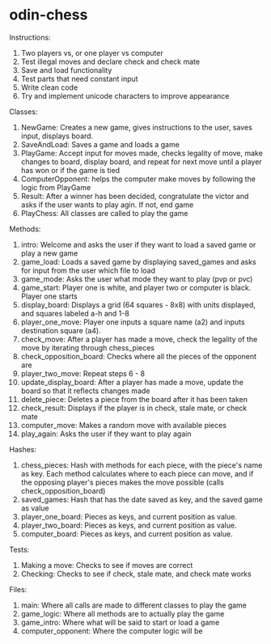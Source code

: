 # odin-chess

Instructions:
1. Two players vs, or one player vs computer
2. Test illegal moves and declare check and check mate
3. Save and load functionality
4. Test parts that need constant input
5. Write clean code
6. Try and implement unicode characters to improve appearance

Classes:
1. NewGame: Creates a new game, gives instructions to the user, saves input, displays board.
2. SaveAndLoad: Saves a game and loads a game
3. PlayGame: Accept input for moves made, checks legality of move, make changes to board, display board, and repeat for next move until a player has won or if the game is tied
4. ComputerOpponent: helps the computer make moves by following the logic from PlayGame
5. Result: After a winner has been decided, congratulate the victor and asks if the user wants to play agin. If not, end game
6. PlayChess: All classes are called to play the game

Methods:
1. intro: Welcome and asks the user if they want to load a saved game or play a new game
2. game_load: Loads a saved game by displaying saved_games and asks for input from the user which file to load
3. game_mode: Asks the user what mode they want to play (pvp or pvc)
4. game_start: Player one is white, and player two or computer is black. Player one starts
5. display_board: Displays a grid (64 squares - 8x8) with units displayed, and squares labeled a-h and 1-8
6. player_one_move: Player one inputs a square name (a2) and inputs destination square (a4).
7. check_move: After a player has made a move, check the legality of the move by iterating through chess_pieces
8. check_opposition_board: Checks where all the pieces of the opponent are
9. player_two_move: Repeat steps 6 - 8
10. update_display_board: After a player has made a move, update the board so that it reflects changes made
11. delete_piece: Deletes a piece from the board after it has been taken
12. check_result: Displays if the player is in check, stale mate, or check mate
13. computer_move: Makes a random move with available pieces
14. play_again: Asks the user if they want to play again

Hashes:
1. chess_pieces: Hash with methods for each piece, with the piece's name as key. Each method calculates where to each piece can move, and if the opposing player's pieces makes the move possible (calls check_opposition_board)
2. saved_games: Hash that has the date saved as key, and the saved game as value
3. player_one_board: Pieces as keys, and current position as value.
4. player_two_board: Pieces as keys, and current position as value.
5. computer_board: Pieces as keys, and current position as value.

Tests:
1. Making a move: Checks to see if moves are correct
2. Checking: Checks to see if check, stale mate, and check mate works

Files:
1. main: Where all calls are made to different classes to play the game
2. game_logic: Where all methods are to actually play the game
3. game_intro: Where what will be said to start or load a game
4. computer_opponent: Where the computer logic will be